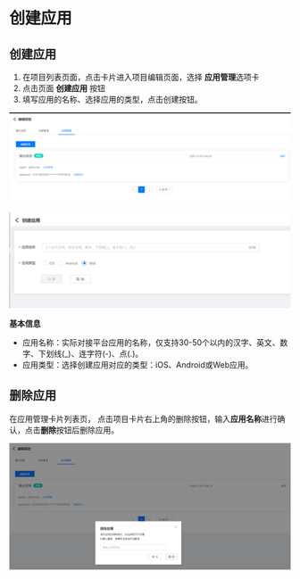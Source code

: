 # 创建应用

 ## 创建应用

1. 在项目列表页面，点击卡片进入项目编辑页面，选择 **应用管理**选项卡
2. 点击页面 **创建应用** 按钮
3. 填写应用的名称、选择应用的类型，点击创建按钮。

![应用管理](../../../../../image/IoT/IoT-Estate/Project-Manager/Manage-Application.png)


![创建应用](../../../../../image/IoT/IoT-Estate/Project-Manager/Create-Application.png)

**基本信息**

- 应用名称：实际对接平台应用的名称，仅支持30-50个以内的汉字、英文、数字、下划线(_)、连字符(-)、点(.)。
- 应用类型：选择创建应用对应的类型：iOS、Android或Web应用。

 ## 删除应用

 在应用管理卡片列表页， 点击项目卡片右上角的删除按钮，输入**应用名称**进行确认，点击**删除**按钮后删除应用。

![删除项目](../../../../../image/IoT/IoT-Estate/Project-Manager/Delete-Application.png)

